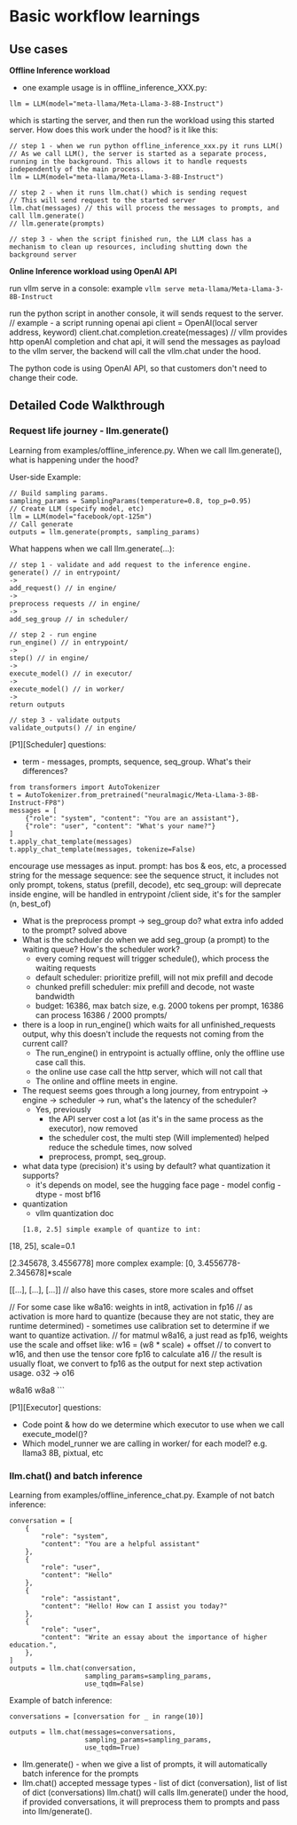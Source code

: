 # Basic workflow learnings

## Use cases

**Offline Inference workload**
- one example usage is in offline_inference_XXX.py:
```
llm = LLM(model="meta-llama/Meta-Llama-3-8B-Instruct")
```
which is starting the server, and then run the workload using this started server. How does this work under the hood?
is it like this:
```
// step 1 - when we run python offline_inference_xxx.py it runs LLM()
// As we call LLM(), the server is started as a separate process, running in the background. This allows it to handle requests independently of the main process.
llm = LLM(model="meta-llama/Meta-Llama-3-8B-Instruct")

// step 2 - when it runs llm.chat() which is sending request
// This will send request to the started server
llm.chat(messages) // this will process the messages to prompts, and call llm.generate()
// llm.generate(prompts)

// step 3 - when the script finished run, the LLM class has a mechanism to clean up resources, including shutting down the background server
```


**Online Inference workload using OpenAI API**

run vllm serve in a console:
example `vllm serve meta-llama/Meta-Llama-3-8B-Instruct`

run the python script in another console, it will sends request to the server.
// example - a script running openai api
client = OpenAI(local server address, keyword)
client.chat.completion.create(messages) // vllm provides http openAI completion and chat api, it will send the messages as payload to the vllm server, the backend will call the vllm.chat under the hood.

The python code is using OpenAI API, so that customers don't need to change their code.


## Detailed Code Walkthrough

### Request life journey - llm.generate()
Learning from examples/offline_inference.py.
When we call llm.generate(), what is happening under the hood?

User-side Example:
```
// Build sampling params.
sampling_params = SamplingParams(temperature=0.8, top_p=0.95)
// Create LLM (specify model, etc)
llm = LLM(model="facebook/opt-125m")
// Call generate
outputs = llm.generate(prompts, sampling_params)
```

What happens when we call llm.generate(...):
```
// step 1 - validate and add request to the inference engine.
generate() // in entrypoint/
->
add_request() // in engine/
->
preprocess requests // in engine/
-> 
add_seg_group // in scheduler/

// step 2 - run engine
run_engine() // in entrypoint/
->
step() // in engine/
-> 
execute_model() // in executor/ 
->
execute_model() // in worker/
-> 
return outputs

// step 3 - validate outputs
validate_outputs() // in engine/
```

[P1][Scheduler] questions:
- term - messages, prompts, sequence, seq_group. What's their differences?
```
from transformers import AutoTokenizer
t = AutoTokenizer.from_pretrained("neuralmagic/Meta-Llama-3-8B-Instruct-FP8")
messages = [
	{"role": "system", "content": "You are an assistant"},
	{"role": "user", "content": "What's your name?"}
]
t.apply_chat_template(messages)
t.apply_chat_template(messages, tokenize=False)
```
encourage use messages as input.
prompt: has bos & eos, etc, a processed string for the message
sequence: see the sequence struct, it includes not only prompt, tokens, status (prefill, decode), etc
seq_group: will deprecate inside engine, will be handled in entrypoint /client side, it's for the sampler (n, best_of)

- What is the preprocess prompt -> seg_group do? what extra info added to the prompt? solved above
- What is the scheduler do when we add seg_group (a prompt) to the waiting queue? How's the scheduler work?
    - every coming request will trigger schedule(), which process the waiting requests
    - default scheduler: prioritize prefill, will not mix prefill and decode
    - chunked prefill scheduler: mix prefill and decode, not waste bandwidth
    - budget: 16386, max batch size, e.g. 2000 tokens per prompt, 16386 can process 16386 / 2000 prompts/
- there is a loop in run_engine() which waits for all unfinished_requests output, why this doesn't include the requests not coming from the current call?
    - The run_engine() in entrypoint is actually offline, only the offline use case call this.
    - the online use case call the http server, which will not call that
    - The online and offline meets in engine.
- The request seems goes through a long journey, from entrypoint -> engine -> scheduler -> run, what's the latency of the scheduler?
    - Yes, previously 
        - the API server cost a lot (as it's in the same process as the executor), now removed
        - the scheduler cost, the multi step (Will implemented) helped reduce the schedule times, now solved
        - preprocess, prompt, seq_group.
- what data type (precision) it's using by default? what quantization it supports?
    - it's depends on model, see the hugging face page - model config - dtype - most bf16
- quantization
    - vllm quantization doc
    ```
    [1.8, 2.5] simple example of quantize to int:
[18, 25], scale=0.1

[2.345678, 3.4556778] more complex example:
[0, 3.4556778-2.345678]*scale

[[...], [...], [...]] // also have this cases, store more scales and offset

// For some case like w8a16: weights in int8, activation in fp16
// as activation is more hard to quantize (because they are not static, they are runtime determined) - sometimes use calibration set to determine if we want to quantize activation.
// for matmul w8a16, a just read as fp16, weights use the scale and offset like:
w16 = (w8 * scale) + offset
// to convert to w16, and then use the tensor core fp16 to calculate
a16
// the result is usually float, we convert to fp16 as the output for next step activation usage.
o32 -> o16


w8a16
w8a8
    ```


[P1][Executor] questions:
- Code point & how do we determine which executor to use when we call execute_model()?
- Which model_runner we are calling in worker/ for each model? e.g. llama3 8B, pixtual, etc

### llm.chat() and batch inference
Learning from examples/offline_inference_chat.py.
Example of not batch inference:
```
conversation = [
    {
        "role": "system",
        "content": "You are a helpful assistant"
    },
    {
        "role": "user",
        "content": "Hello"
    },
    {
        "role": "assistant",
        "content": "Hello! How can I assist you today?"
    },
    {
        "role": "user",
        "content": "Write an essay about the importance of higher education.",
    },
]
outputs = llm.chat(conversation,
                   sampling_params=sampling_params,
                   use_tqdm=False)
```

Example of batch inference: 
```
conversations = [conversation for _ in range(10)]

outputs = llm.chat(messages=conversations,
                   sampling_params=sampling_params,
                   use_tqdm=True)
```

- llm.generate() - when we give a list of prompts, it will automatically batch inference for the prompts
- llm.chat() accepted message types - list of dict (conversation), list of list of dict (conversations)
  llm.chat() will calls llm.generate() under the hood, if provided conversations, it will preprocess them to prompts and pass into llm/generate().



